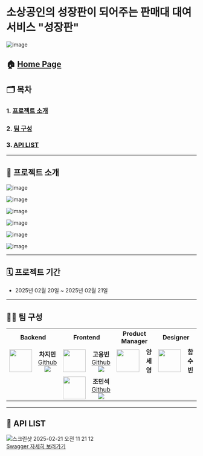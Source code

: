 # 소상공인의 성장판이 되어주는 판매대 대여 서비스 "성장판"

![image](https://github.com/user-attachments/assets/1d14ac81-1f2a-4c6f-92df-76b626d4fd5d)

## 🏠 [Home Page](https://k084cd5384c62a.user-app.krampoline.com/)

## 🗂️ 목차

### 1. [프로젝트 소개](#project-intro) 
### 2. [팀 구성](#team)  
### 3. [API LIST](#api)

---
<a id="project-intro"></a>  
## 💭 프로젝트 소개

![image](https://github.com/user-attachments/assets/2a201c8a-49e6-4af6-9bee-7c6339a368ab)

![image](https://github.com/user-attachments/assets/c7f1c09e-2243-4484-94bc-2c010ed48c58)

![image](https://github.com/user-attachments/assets/acb9d307-0945-4c90-bb38-8371785506f5)

![image](https://github.com/user-attachments/assets/542edabf-fbac-4c50-87b2-9e880654fdf0)

![image](https://github.com/user-attachments/assets/1632b946-a1a4-49be-8330-ff96208aa27e)

![image](https://github.com/user-attachments/assets/504510f0-eb91-45ff-a502-f160c6b68cd8)

---

## 🗓 프로젝트 기간

- 2025년 02월 20일 ~ 2025년 02월 21일

---
<a id="team"></a>  
## 🧑‍💻 팀 구성

<table>
  <tr>
    <td colspan='2' align="center"><b>Backend</b></td>
    <td colspan='2' align="center"><b>Frontend</b></td>
    <td colspan='2' align="center"><b>Product Manager</b></td>
    <td colspan='2' align="center"><b>Designer</b></td>
  </tr>
  <tr>
    <!-- Backend - 차지민 -->
    <td align="center">
      <img src="https://avatars.githubusercontent.com/u/101076374?s=96&v=4" width="60px;" alt=""/>
    </td>
    <td align="center">
      <b>차지민</b><br/>
      <a href="https://github.com/d-o0o-b11">Github</a>
      <br/>
      <img src="https://img.shields.io/badge/NestJS-E0234E?style=flat&logo=NestJS&logoColor=white"/><br/>
    </td>
    <!-- Frontend - 고용빈 -->
    <td align="center">
      <img src="https://avatars.githubusercontent.com/u/101076374?s=96&v=4" width="60px;" alt=""/>
    </td>
    <td align="center">
      <b>고용빈</b><br/>
      <a href="https://github.com/yongb2n">Github</a>
      <br/>
      <img src="https://img.shields.io/badge/Next.js-000000?style=flat&logo=Next.js&logoColor=white"/><br/>
    </td>
    <!-- Product Manager - 양세영 -->
    <td align="center">
      <img src="https://avatars.githubusercontent.com/u/101076374?s=96&v=4" width="60px;" alt=""/>
    </td>
    <td align="center">
      <b>양세영</b><br/>
    </td>
    <!-- Designer - 함수빈 -->
    <td align="center">
      <img src="https://avatars.githubusercontent.com/u/101076374?s=96&v=4" width="60px;" alt=""/>
    </td>
    <td align="center">
      <b>함수빈</b><br/>
    </td>
  </tr>
  <tr>
    <!-- Frontend - 조민석 -->
    <td></td>
    <td></td>
    <td align="center">
      <img src="https://avatars.githubusercontent.com/u/66951806?s=96&v=4" width="60px;" alt=""/>
    </td>
    <td align="center">
      <b>조민석</b><br/> 
      <a href="https://github.com/99andrew99">Github</a>
      <br/>
      <img src="https://img.shields.io/badge/Next.js-000000?style=flat&logo=Next.js&logoColor=white"/><br/>
    </td>
    <td></td>
    <td></td>
    <td></td>
    <td></td>
  </tr>
</table>


---

<a id="api"></a> 
## 🧱 API LIST

![스크린샷 2025-02-21 오전 11 21 12](https://github.com/user-attachments/assets/748f0818-7171-45b9-b5af-c780c257f1b6)
<br>
[Swagger 자세히 보러가기](https://k084cd5384c62a.user-app.krampoline.com/api/swagger#/)


